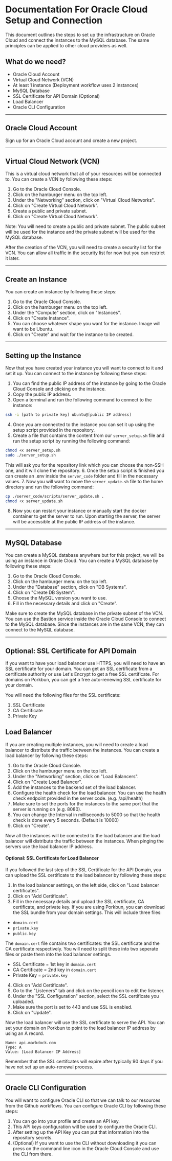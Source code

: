 # Documentation For Oracle Cloud Setup and Connection

This document outlines the steps to set up the infrastructure on Oracle Cloud and connect the instances to the MySQL database. The same principles can be applied to other cloud providers as well.

## What do we need?
- Oracle Cloud Account
- Virtual Cloud Network (VCN)
- At least 1 instance (Deployment workflow uses 2 instances)
- MySQL Database
- SSL Certificate for API Domain (Optional)
- Load Balancer
- Oracle CLI Configuration

---

## Oracle Cloud Account
Sign up for an Oracle Cloud account and create a new project.

---

## Virtual Cloud Network (VCN)
This is a virtual cloud network that all of your resources will be connected to. You can create a VCN by following these steps:
1. Go to the Oracle Cloud Console.
2. Click on the hamburger menu on the top left.
3. Under the "Networking" section, click on "Virtual Cloud Networks".
4. Click on "Create Virtual Cloud Network".
5. Create a public and private subnet.
6. Click on "Create Virtual Cloud Network".

Note: You will need to create a public and private subnet. The public subnet will be used for the instance and the private subnet will be used for the MySQL database.

After the creation of the VCN, you will need to create a security list for the VCN. You can allow all traffic in the security list for now but you can restrict it later.

---

## Create an Instance
You can create an instance by following these steps:
1. Go to the Oracle Cloud Console.
2. Click on the hamburger menu on the top left.
3. Under the "Compute" section, click on "Instances".
4. Click on "Create Instance".
5. You can choose whatever shape you want for the instance. Image will want to be Ubuntu.
6. Click on "Create" and wait for the instance to be created.

---

## Setting up the Instance
Now that you have created your instance you will want to connect to it and set it up. You can connect to the instance by following these steps:
1. You can find the public IP address of the instance by going to the Oracle Cloud Console and clicking on the instance.
2. Copy the public IP address.
3. Open a terminal and run the following command to connect to the instance:
```bash
ssh -i [path to private key] ubuntu@[public IP address]
```
4. Once you are connected to the instance you can set it up using the setup script provided in the repository.
5. Create a file that contains the content from our `server_setup.sh` file and run the setup script by running the following command:
```bash
chmod +x server_setup.sh
sudo ./server_setup.sh
```

This will ask you for the repository link which you can choose the non-SSH one, and it will clone the repository.
6. Once the setup script is finished you can create an .env inside the `server_code` folder and fill in the necessary values.
7. Now you will want to move the `server_update.sh` file to the home directory and run the following command:
```bash
cp ./server_code/scripts/server_update.sh .
chmod +x server_update.sh
```
8. Now you can restart your instance or manually start the docker container to get the server to run. Upon starting the server,
the server will be accessible at the public IP address of the instance.

---

## MySQL Database
You can create a MySQL database anywhere but for this project, we will be using an instance in Oracle Cloud. You can create a MySQL database by following these steps:
1. Go to the Oracle Cloud Console.
2. Click on the hamburger menu on the top left.
3. Under the "Database" section, click on "DB Systems".
4. Click on "Create DB System".
5. Choose the MySQL version you want to use.
6. Fill in the necessary details and click on "Create".

Make sure to create the MySQL database in the private subnet of the VCN. You can use the Bastion service inside the Oracle Cloud Console to connect to the MySQL database.
Since the instances are in the same VCN, they can connect to the MySQL database.

---

## Optional: SSL Certificate for API Domain
If you want to have your load balancer use HTTPS, you will need to have an SSL certificate for your domain. You can get an SSL certificate from a certificate authority or use Let's Encrypt to get a free SSL certificate. For domains
on Porkbun, you can get a free auto-renewing SSL certificate for your domain.

You will need the following files for the SSL certificate:
1. SSL Certificate
2. CA Certificate
3. Private Key

## Load Balancer
If you are creating multiple instances, you will need to create a load balancer to distribute the traffic between the instances. You can create a load balancer by following these steps:
1. Go to the Oracle Cloud Console.
2. Click on the hamburger menu on the top left.
3. Under the "Networking" section, click on "Load Balancers".
4. Click on "Create Load Balancer".
6. Add the instances to the backend set of the load balancer.
7. Configure the health check for the load balancer. You can use the health check endpoint provided in the server code. (e.g. /api/health)
8. Make sure to set the ports for the instances to the same port that the server is running on (e.g. 8080).
9. You can change the Interval in milliseconds to 5000 so that the health check is done every 5 seconds. (Default is 10000)
10. Click on "Create".

Now all the instances will be connected to the load balancer and the load balancer will distribute the traffic between the instances. When
pinging the servers use the load balancer IP address.

#### Optional: SSL Certificate for Load Balancer
If you followed the last step of the SSL Certificate for the API Domain, you can upload the SSL certificate to the load balancer by following these steps:
1. In the load balancer settings, on the left side, click on "Load balancer certificates".
2. Click on "Add Certificate".
3. Fill in the necessary details and upload the SSL certificate, CA certificate, and private key.
If you are using Porkbun, you can download the SSL bundle from your domain settings. This will include three files:

- `domain.cert`
- `private.key`
- `public.key`

The `domain.cert` file contains two certificates: the SSL certificate and the CA certificate respectively. You will need to split these into two seperate files or paste them into the load balancer settings.

- SSL Certificate = 1st key in `domain.cert`
- CA Certificate = 2nd key in `domain.cert`
- Private Key = `private.key`

4. Click on "Add Certificate".
5. Go to the "Listeners" tab and click on the pencil icon to edit the listener.
6. Under the "SSL Configuration" section, select the SSL certificate you uploaded.
7. Make sure the port is set to 443 and use SSL is enabled.
8. Click on "Update".

Now the load balancer will use the SSL certificate to serve the API. You can set your domain on Porkbun to point to the load balancer IP address by using an A record.

```
Name: api.markdock.com
Type: A
Value: [Load Balancer IP Address]
```

Remember that the SSL certifcates will expire after typically 90 days if you have not set up an auto-renewal process.

---

## Oracle CLI Configuration
You will want to configure Oracle CLI so that we can talk to our resources from the Github workflows. You can configure Oracle CLI by following these steps:
1. You can go into your profile and create an API key.
2. This API keys configuration will be used to configure the Oracle CLI.
3. After setting up the API Key you can put that information into the repository secrets.
4. (Optional) If you want to use the CLI without downloading it you can press on the command line icon in the Oracle Cloud Console and use the CLI from there.
